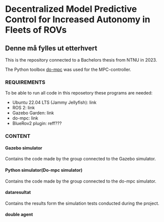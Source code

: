# Decentralized Model Predictive Control for Increased Autonomy in Fleets of ROVs 
## Denne må fylles ut etterhvert
This is the repository connected to a Bachelors thesis from NTNU in 2023.

The Python toolbox [do-mpc](https://www.do-mpc.com/en/latest/) was used for the MPC-controller.

### REQUIREMENTS
To be able to run all code in this reposetory these programs are needed:
- Ubuntu 22.04 LTS (Jammy Jellyfish): link
- ROS 2: link
- Gazebo Garden: link
- do-mpc: link
- BlueRov2 plugin: reff???
### CONTENT
#### Gazebo simulator
Contains the code made by the group connected to the Gazebo simulator.
#### Python simulator(Do-mpc simulator)
Contains the code made by the group connected to the do-mpc simulator.
#### dataresultat
Contains the results form the simulation tests conducted during the project.
#### double agent
